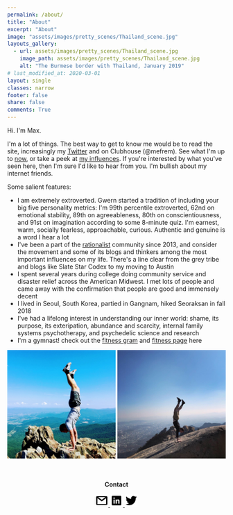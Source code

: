 ```yaml
---
permalink: /about/
title: "About"
excerpt: "About"
image: "assets/images/pretty_scenes/Thailand_scene.jpg"
layouts_gallery:
  - url: assets/images/pretty_scenes/Thailand_scene.jpg
    image_path: assets/images/pretty_scenes/Thailand_scene.jpg
    alt: "The Burmese border with Thailand, January 2019"
# last_modified_at: 2020-03-01
layout: single
classes: narrow
footer: false
share: false
comments: True
---
```


Hi. I'm Max.

I'm a lot of things. The best way to get to know me would be to read the site, increasingly my [Twitter](https://twitter.com/maxefremov) and on Clubhouse (@mefrem). See what I'm up to [now](/now/), or take a peek at [my influences](/influences). If you're interested by what you've seen here, then I'm sure I'd like to hear from you. I'm bullish about my internet friends.

Some salient features:

- I am extremely extroverted. Gwern started a tradition of including your big five personality metrics: I'm 99th percentile extroverted, 62nd on emotional stability, 89th on agreeableness, 80th on conscientiousness, and 91st on imagination according to some 8-minute quiz. I'm earnest, warm, socially fearless, approachable, curious. Authentic and genuine is a word I hear a lot
- I've been a part of the [rationalist](https://wiki.lesswrong.com/wiki/Rationalist_movement) community since 2013, and consider the movement and some of its blogs and thinkers among the most important influences on my life. There's a line clear from the grey tribe and blogs like Slate Star Codex to my moving to Austin
- I spent several years during college doing community service and disaster relief across the American Midwest. I met lots of people and came away with the confirmation that people are good and immensely decent
- I lived in Seoul, South Korea, partied in Gangnam, hiked Seoraksan in fall 2018
- I've had a lifelong interest in understanding our inner world: shame, its purpose, its exteripation, abundance and scarcity, internal family systems psychotherapy, and psychedelic science and research
- I'm a gymnast! check out the [fitness gram](https://www.instagram.com/maximally.me/) and [fitness page](/fitness) here

<center>

<img src="/assets/images/handstands/shenandoah.jpg" alt="Shenendoah, Virgina" width="250"/>

<img src="/assets/images/handstands/bukhansan.jpg" alt="Bukhansan, Seoul, Korea" width="250"/>

<center>

<br>
<br>
<p><b>Contact</b></p>
<a href="mailto:maxim.efremov@gmail.com">
      <img alt="email" src="/assets/images/icons/gmail.png">
      
<a href="https://www.linkedin.com/in/maxim-efremov/">
      <img alt="LinkedIn" src="/assets/images/icons/linkedin.png">

<a href="http://www.twitter.com/maxefremov">
      <img alt="Twitter" src="/assets/images/icons/twitter.png">
<!-- 
<img src="/assets/images/icons/gmail.png">(mailto:maxim.efremov@gmail.com)
<img src="/assets/images/icons/linkedin.png">(https://www.linkedin.com/in/maxim-efremov/)
<img src="/assets/images/icons/twitter.png">(http://www.twitter.com/maxefremov) -->
